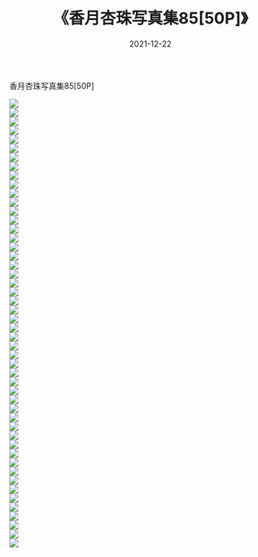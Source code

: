 ﻿---
layout: post
title:  《香月杏珠写真集85[50P]》
date:   2021-12-22
img: http://img.660000.xyz/Sharelink/性感/2021/香月杏珠写真集85[50P]/000.jpg
categories: [美女, 清纯, 唯美]
---

香月杏珠写真集85[50P]

  ![](http://img.660000.xyz/Sharelink/性感/2021/香月杏珠写真集85[50P]/001.jpg) <br> ![](http://img.660000.xyz/Sharelink/性感/2021/香月杏珠写真集85[50P]/002.jpg) <br> ![](http://img.660000.xyz/Sharelink/性感/2021/香月杏珠写真集85[50P]/003.jpg) <br> ![](http://img.660000.xyz/Sharelink/性感/2021/香月杏珠写真集85[50P]/004.jpg) <br> ![](http://img.660000.xyz/Sharelink/性感/2021/香月杏珠写真集85[50P]/005.jpg) <br> ![](http://img.660000.xyz/Sharelink/性感/2021/香月杏珠写真集85[50P]/006.jpg) <br> ![](http://img.660000.xyz/Sharelink/性感/2021/香月杏珠写真集85[50P]/007.jpg) <br> ![](http://img.660000.xyz/Sharelink/性感/2021/香月杏珠写真集85[50P]/008.jpg) <br> ![](http://img.660000.xyz/Sharelink/性感/2021/香月杏珠写真集85[50P]/009.jpg) <br> ![](http://img.660000.xyz/Sharelink/性感/2021/香月杏珠写真集85[50P]/010.jpg) <br> ![](http://img.660000.xyz/Sharelink/性感/2021/香月杏珠写真集85[50P]/011.jpg) <br> ![](http://img.660000.xyz/Sharelink/性感/2021/香月杏珠写真集85[50P]/012.jpg) <br> ![](http://img.660000.xyz/Sharelink/性感/2021/香月杏珠写真集85[50P]/013.jpg) <br> ![](http://img.660000.xyz/Sharelink/性感/2021/香月杏珠写真集85[50P]/014.jpg) <br> ![](http://img.660000.xyz/Sharelink/性感/2021/香月杏珠写真集85[50P]/015.jpg) <br> ![](http://img.660000.xyz/Sharelink/性感/2021/香月杏珠写真集85[50P]/016.jpg) <br> ![](http://img.660000.xyz/Sharelink/性感/2021/香月杏珠写真集85[50P]/017.jpg) <br> ![](http://img.660000.xyz/Sharelink/性感/2021/香月杏珠写真集85[50P]/018.jpg) <br> ![](http://img.660000.xyz/Sharelink/性感/2021/香月杏珠写真集85[50P]/019.jpg) <br> ![](http://img.660000.xyz/Sharelink/性感/2021/香月杏珠写真集85[50P]/020.jpg) <br> ![](http://img.660000.xyz/Sharelink/性感/2021/香月杏珠写真集85[50P]/021.jpg) <br> ![](http://img.660000.xyz/Sharelink/性感/2021/香月杏珠写真集85[50P]/022.jpg) <br> ![](http://img.660000.xyz/Sharelink/性感/2021/香月杏珠写真集85[50P]/023.jpg) <br> ![](http://img.660000.xyz/Sharelink/性感/2021/香月杏珠写真集85[50P]/024.jpg) <br> ![](http://img.660000.xyz/Sharelink/性感/2021/香月杏珠写真集85[50P]/025.jpg) <br> ![](http://img.660000.xyz/Sharelink/性感/2021/香月杏珠写真集85[50P]/026.jpg) <br> ![](http://img.660000.xyz/Sharelink/性感/2021/香月杏珠写真集85[50P]/027.jpg) <br> ![](http://img.660000.xyz/Sharelink/性感/2021/香月杏珠写真集85[50P]/028.jpg) <br> ![](http://img.660000.xyz/Sharelink/性感/2021/香月杏珠写真集85[50P]/029.jpg) <br> ![](http://img.660000.xyz/Sharelink/性感/2021/香月杏珠写真集85[50P]/030.jpg) <br> ![](http://img.660000.xyz/Sharelink/性感/2021/香月杏珠写真集85[50P]/031.jpg) <br> ![](http://img.660000.xyz/Sharelink/性感/2021/香月杏珠写真集85[50P]/032.jpg) <br> ![](http://img.660000.xyz/Sharelink/性感/2021/香月杏珠写真集85[50P]/033.jpg) <br> ![](http://img.660000.xyz/Sharelink/性感/2021/香月杏珠写真集85[50P]/034.jpg) <br> ![](http://img.660000.xyz/Sharelink/性感/2021/香月杏珠写真集85[50P]/035.jpg) <br> ![](http://img.660000.xyz/Sharelink/性感/2021/香月杏珠写真集85[50P]/036.jpg) <br> ![](http://img.660000.xyz/Sharelink/性感/2021/香月杏珠写真集85[50P]/037.jpg) <br> ![](http://img.660000.xyz/Sharelink/性感/2021/香月杏珠写真集85[50P]/038.jpg) <br> ![](http://img.660000.xyz/Sharelink/性感/2021/香月杏珠写真集85[50P]/039.jpg) <br> ![](http://img.660000.xyz/Sharelink/性感/2021/香月杏珠写真集85[50P]/040.jpg) <br> ![](http://img.660000.xyz/Sharelink/性感/2021/香月杏珠写真集85[50P]/041.jpg) <br> ![](http://img.660000.xyz/Sharelink/性感/2021/香月杏珠写真集85[50P]/042.jpg) <br> ![](http://img.660000.xyz/Sharelink/性感/2021/香月杏珠写真集85[50P]/043.jpg) <br> ![](http://img.660000.xyz/Sharelink/性感/2021/香月杏珠写真集85[50P]/044.jpg) <br> ![](http://img.660000.xyz/Sharelink/性感/2021/香月杏珠写真集85[50P]/045.jpg) <br> ![](http://img.660000.xyz/Sharelink/性感/2021/香月杏珠写真集85[50P]/046.jpg) <br> ![](http://img.660000.xyz/Sharelink/性感/2021/香月杏珠写真集85[50P]/047.jpg) <br> ![](http://img.660000.xyz/Sharelink/性感/2021/香月杏珠写真集85[50P]/048.jpg) <br> ![](http://img.660000.xyz/Sharelink/性感/2021/香月杏珠写真集85[50P]/049.jpg) <br> ![](http://img.660000.xyz/Sharelink/性感/2021/香月杏珠写真集85[50P]/050.jpg) <br>